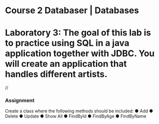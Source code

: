 # Course 2 Databaser | Databases
# Laboratory 3: The goal of this lab is to practice using SQL in a java application together with JDBC. You will create an application that handles different artists.
//

### Assignment
Create a class where the following methods should be included:
● Add
● Delete
● Update
● Show All
● FindById
● FindByAge
● FindByName
